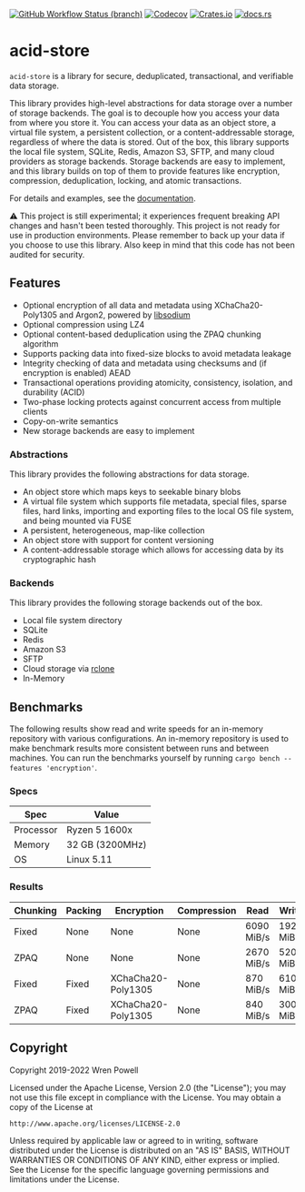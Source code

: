 [![GitHub Workflow Status (branch)](https://img.shields.io/github/workflow/status/lostatc/acid-store/Tests/main?label=tests&logo=github&style=for-the-badge)](https://github.com/lostatc/acid-store/actions?query=workflow%3ATests)
[![Codecov](https://img.shields.io/codecov/c/github/lostatc/acid-store?logo=codecov&style=for-the-badge)](https://app.codecov.io/gh/lostatc/acid-store)
[![Crates.io](https://img.shields.io/crates/v/acid-store?logo=rust&style=for-the-badge)](https://crates.io/crates/acid-store)
[![docs.rs](https://img.shields.io/docsrs/acid-store?logo=docsdotrs&style=for-the-badge)](https://docs.rs/acid-store)

# acid-store

`acid-store` is a library for secure, deduplicated, transactional, and
verifiable data storage.

This library provides high-level abstractions for data storage over a number of
storage backends. The goal is to decouple how you access your data from where
you store it. You can access your data as an object store, a virtual file
system, a persistent collection, or a content-addressable storage, regardless of
where the data is stored. Out of the box, this library supports the local file
system, SQLite, Redis, Amazon S3, SFTP, and many cloud providers as storage
backends. Storage backends are easy to implement, and this library builds on top
of them to provide features like encryption, compression, deduplication,
locking, and atomic transactions.

For details and examples, see the [documentation](https://docs.rs/acid-store).

⚠️ This project is still experimental; it experiences frequent breaking API
changes and hasn't been tested thoroughly. This project is not ready for use in
production environments. Please remember to back up your data if you choose to
use this library. Also keep in mind that this code has not been audited for
security.

## Features

- Optional encryption of all data and metadata using XChaCha20-Poly1305 and
  Argon2, powered by [libsodium](https://download.libsodium.org/doc/)
- Optional compression using LZ4
- Optional content-based deduplication using the ZPAQ chunking algorithm
- Supports packing data into fixed-size blocks to avoid metadata leakage
- Integrity checking of data and metadata using checksums and (if encryption is
  enabled) AEAD
- Transactional operations providing atomicity, consistency, isolation, and
  durability (ACID)
- Two-phase locking protects against concurrent access from multiple clients
- Copy-on-write semantics
- New storage backends are easy to implement

### Abstractions

This library provides the following abstractions for data storage.

- An object store which maps keys to seekable binary blobs
- A virtual file system which supports file metadata, special files, sparse
  files, hard links, importing and exporting files to the local OS file system,
  and being mounted via FUSE
- A persistent, heterogeneous, map-like collection
- An object store with support for content versioning
- A content-addressable storage which allows for accessing data by its
  cryptographic hash

### Backends

This library provides the following storage backends out of the box.

- Local file system directory
- SQLite
- Redis
- Amazon S3
- SFTP
- Cloud storage via [rclone](https://rclone.org/)
- In-Memory

## Benchmarks

The following results show read and write speeds for an in-memory repository
with various configurations. An in-memory repository is used to make benchmark
results more consistent between runs and between machines. You can run the
benchmarks yourself by running `cargo bench --features 'encryption'`.

### Specs

| Spec      | Value           |
| --------- | --------------- |
| Processor | Ryzen 5 1600x   |
| Memory    | 32 GB (3200MHz) |
| OS        | Linux 5.11      |

### Results

| Chunking | Packing | Encryption         | Compression | Read       | Write      |
| -------- | ------- | ------------------ | ----------- | ---------- | ---------- |
| Fixed    | None    | None               | None        | 6090 MiB/s | 1920 MiB/s |
| ZPAQ     | None    | None               | None        | 2670 MiB/s | 520 MiB/s  |
| Fixed    | Fixed   | XChaCha20-Poly1305 | None        | 870 MiB/s  | 610 MiB/s  |
| ZPAQ     | Fixed   | XChaCha20-Poly1305 | None        | 840 MiB/s  | 300 MiB/s  |

## Copyright

Copyright 2019-2022 Wren Powell

Licensed under the Apache License, Version 2.0 (the "License");
you may not use this file except in compliance with the License.
You may obtain a copy of the License at

    http://www.apache.org/licenses/LICENSE-2.0

Unless required by applicable law or agreed to in writing, software
distributed under the License is distributed on an "AS IS" BASIS,
WITHOUT WARRANTIES OR CONDITIONS OF ANY KIND, either express or implied.
See the License for the specific language governing permissions and
limitations under the License.